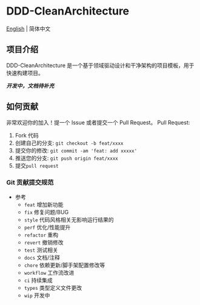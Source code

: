 ﻿DDD-CleanArchitecture
=====================
[English](./README.md) | 简体中文

## 项目介绍

DDD-CleanArchitecture 是一个基于领域驱动设计和干净架构的项目模板，用于快速构建项目。

***开发中，文档待补充***

## 如何贡献

非常欢迎你的加入！提一个 Issue 或者提交一个 Pull Request。
Pull Request:

1. Fork 代码
2. 创建自己的分支: `git checkout -b feat/xxxx`
3. 提交你的修改: `git commit -am 'feat: add xxxxx'`
4. 推送您的分支: `git push origin feat/xxxx`
5. 提交`pull request`

### Git 贡献提交规范

+ 参考
    + `feat` 增加新功能
    + `fix` 修复问题/BUG
    + `style` 代码风格相关无影响运行结果的
    + `perf` 优化/性能提升
    + `refactor` 重构
    + `revert` 撤销修改
    + `test` 测试相关
    + `docs` 文档/注释
    + `chore` 依赖更新/脚手架配置修改等
    + `workflow` 工作流改进
    + `ci` 持续集成
    + `types` 类型定义文件更改
    + `wip` 开发中

